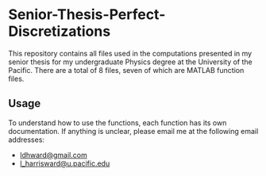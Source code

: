 # Senior-Thesis-Perfect-Discretizations

This repository contains all files used in the computations presented in my senior
thesis for my undergraduate Physics degree at the University of the Pacific.
There are a total of 8 files, seven of which are MATLAB function files.

## Usage

To understand how to use the functions, each function has its own documentation.
If anything is unclear, please email me at the following email addresses:
* ldhward@gmail.com
* l_harrisward@u.pacific.edu
